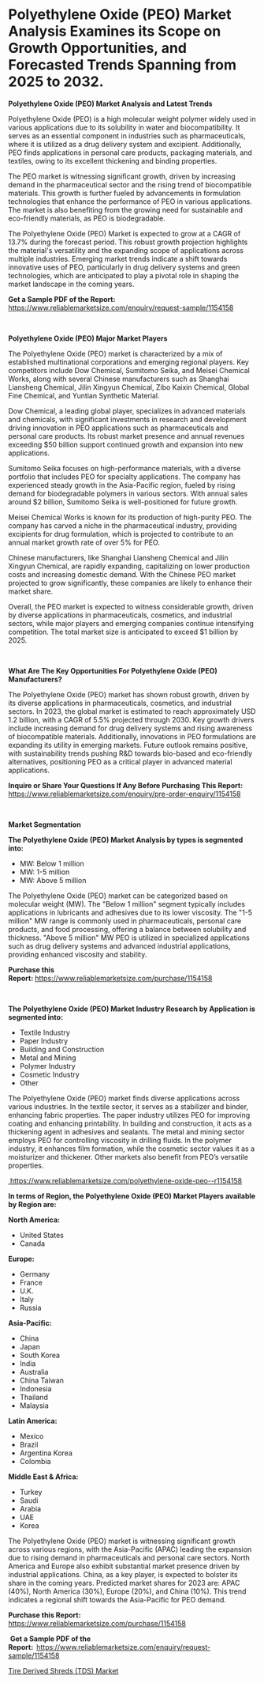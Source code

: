 <p><h1>Polyethylene Oxide (PEO) Market Analysis Examines its Scope on Growth Opportunities, and Forecasted Trends Spanning from 2025 to 2032.</h1></p><p><strong>Polyethylene Oxide (PEO) Market Analysis and Latest Trends</strong></p>
<p><p>Polyethylene Oxide (PEO) is a high molecular weight polymer widely used in various applications due to its solubility in water and biocompatibility. It serves as an essential component in industries such as pharmaceuticals, where it is utilized as a drug delivery system and excipient. Additionally, PEO finds applications in personal care products, packaging materials, and textiles, owing to its excellent thickening and binding properties.</p><p>The PEO market is witnessing significant growth, driven by increasing demand in the pharmaceutical sector and the rising trend of biocompatible materials. This growth is further fueled by advancements in formulation technologies that enhance the performance of PEO in various applications. The market is also benefiting from the growing need for sustainable and eco-friendly materials, as PEO is biodegradable.</p><p>The Polyethylene Oxide (PEO) Market is expected to grow at a CAGR of 13.7% during the forecast period. This robust growth projection highlights the material's versatility and the expanding scope of applications across multiple industries. Emerging market trends indicate a shift towards innovative uses of PEO, particularly in drug delivery systems and green technologies, which are anticipated to play a pivotal role in shaping the market landscape in the coming years.</p></p>
<p><strong>Get a Sample PDF of the Report:&nbsp;</strong> <a href="https://www.reliablemarketsize.com/enquiry/request-sample/1154158?utm_campaign=2247&utm_medium=2&utm_source=Github&utm_content=ia&utm_term=03022025&utm_id=polyethylene-oxide-peo">https://www.reliablemarketsize.com/enquiry/request-sample/1154158</a></p>
<p>&nbsp;</p>
<p><strong>Polyethylene Oxide (PEO) Major Market Players</strong></p>
<p><p>The Polyethylene Oxide (PEO) market is characterized by a mix of established multinational corporations and emerging regional players. Key competitors include Dow Chemical, Sumitomo Seika, and Meisei Chemical Works, along with several Chinese manufacturers such as Shanghai Liansheng Chemical, Jilin Xingyun Chemical, Zibo Kaixin Chemical, Global Fine Chemical, and Yuntian Synthetic Material.</p><p>Dow Chemical, a leading global player, specializes in advanced materials and chemicals, with significant investments in research and development driving innovation in PEO applications such as pharmaceuticals and personal care products. Its robust market presence and annual revenues exceeding $50 billion support continued growth and expansion into new applications.</p><p>Sumitomo Seika focuses on high-performance materials, with a diverse portfolio that includes PEO for specialty applications. The company has experienced steady growth in the Asia-Pacific region, fueled by rising demand for biodegradable polymers in various sectors. With annual sales around $2 billion, Sumitomo Seika is well-positioned for future growth.</p><p>Meisei Chemical Works is known for its production of high-purity PEO. The company has carved a niche in the pharmaceutical industry, providing excipients for drug formulation, which is projected to contribute to an annual market growth rate of over 5% for PEO.</p><p>Chinese manufacturers, like Shanghai Liansheng Chemical and Jilin Xingyun Chemical, are rapidly expanding, capitalizing on lower production costs and increasing domestic demand. With the Chinese PEO market projected to grow significantly, these companies are likely to enhance their market share.</p><p>Overall, the PEO market is expected to witness considerable growth, driven by diverse applications in pharmaceuticals, cosmetics, and industrial sectors, while major players and emerging companies continue intensifying competition. The total market size is anticipated to exceed $1 billion by 2025.</p></p>
<p>&nbsp;</p>
<p><strong>What Are The Key Opportunities For Polyethylene Oxide (PEO) Manufacturers?</strong></p>
<p><p>The Polyethylene Oxide (PEO) market has shown robust growth, driven by its diverse applications in pharmaceuticals, cosmetics, and industrial sectors. In 2023, the global market is estimated to reach approximately USD 1.2 billion, with a CAGR of 5.5% projected through 2030. Key growth drivers include increasing demand for drug delivery systems and rising awareness of biocompatible materials. Additionally, innovations in PEO formulations are expanding its utility in emerging markets. Future outlook remains positive, with sustainability trends pushing R&D towards bio-based and eco-friendly alternatives, positioning PEO as a critical player in advanced material applications.</p></p>
<p><strong>Inquire or Share Your Questions If Any Before Purchasing This Report:</strong> <a href="https://www.reliablemarketsize.com/enquiry/pre-order-enquiry/1154158?utm_campaign=2247&utm_medium=2&utm_source=Github&utm_content=ia&utm_term=03022025&utm_id=polyethylene-oxide-peo">https://www.reliablemarketsize.com/enquiry/pre-order-enquiry/1154158</a></p>
<p>&nbsp;</p>
<p><strong>Market Segmentation</strong></p>
<p><strong>The Polyethylene Oxide (PEO) Market Analysis by types is segmented into:</strong></p>
<p><ul><li>MW: Below 1 million</li><li>MW: 1-5 million</li><li>MW: Above 5 million</li></ul></p>
<p><p>The Polyethylene Oxide (PEO) market can be categorized based on molecular weight (MW). The "Below 1 million" segment typically includes applications in lubricants and adhesives due to its lower viscosity. The "1-5 million" MW range is commonly used in pharmaceuticals, personal care products, and food processing, offering a balance between solubility and thickness. "Above 5 million" MW PEO is utilized in specialized applications such as drug delivery systems and advanced industrial applications, providing enhanced viscosity and stability.</p></p>
<p><strong>Purchase this Report:&nbsp;</strong><a href="https://www.reliablemarketsize.com/purchase/1154158?utm_campaign=2247&utm_medium=2&utm_source=Github&utm_content=ia&utm_term=03022025&utm_id=polyethylene-oxide-peo">https://www.reliablemarketsize.com/purchase/1154158</a></p>
<p>&nbsp;</p>
<p><strong>The Polyethylene Oxide (PEO) Market Industry Research by Application is segmented into:</strong></p>
<p><ul><li>Textile Industry</li><li>Paper Industry</li><li>Building and Construction</li><li>Metal and Mining</li><li>Polymer Industry</li><li>Cosmetic Industry</li><li>Other</li></ul></p>
<p><p>The Polyethylene Oxide (PEO) market finds diverse applications across various industries. In the textile sector, it serves as a stabilizer and binder, enhancing fabric properties. The paper industry utilizes PEO for improving coating and enhancing printability. In building and construction, it acts as a thickening agent in adhesives and sealants. The metal and mining sector employs PEO for controlling viscosity in drilling fluids. In the polymer industry, it enhances film formation, while the cosmetic sector values it as a moisturizer and thickener. Other markets also benefit from PEO’s versatile properties.</p></p>
<p><a href="https://www.reliablemarketsize.com/polyethylene-oxide-peo--r1154158?utm_campaign=2247&utm_medium=2&utm_source=Github&utm_content=ia&utm_term=03022025&utm_id=polyethylene-oxide-peo">&nbsp;https://www.reliablemarketsize.com/polyethylene-oxide-peo--r1154158</a></p>
<p><strong>In terms of Region, the Polyethylene Oxide (PEO) Market Players available by Region are:</strong></p>
<p>
    <p> <strong> North America: </strong>
        <ul>
            <li>United States</li>
            <li>Canada</li>
        </ul>
        </p> 
    <p> <strong> Europe: </strong>
        <ul>
            <li>Germany</li>
            <li>France</li>
            <li>U.K.</li>
            <li>Italy</li>
            <li>Russia</li>
        </ul>
        </p> 
    <p> <strong> Asia-Pacific: </strong>
        <ul>
            <li>China</li>
            <li>Japan</li>
            <li>South Korea</li>
            <li>India</li>
            <li>Australia</li>
            <li>China Taiwan</li>
            <li>Indonesia</li>
            <li>Thailand</li>
            <li>Malaysia</li>
        </ul>
        </p> 
    <p> <strong> Latin America: </strong>
        <ul>
            <li>Mexico</li>
            <li>Brazil</li>
            <li>Argentina Korea</li>
            <li>Colombia</li>
        </ul>
        </p> 
    <p> <strong> Middle East & Africa: </strong>
        <ul>
            <li>Turkey</li>
            <li>Saudi</li>
            <li>Arabia</li>
            <li>UAE</li>
            <li>Korea</li>
        </ul>
    </p>
    </p>
<p><p>The Polyethylene Oxide (PEO) market is witnessing significant growth across various regions, with the Asia-Pacific (APAC) leading the expansion due to rising demand in pharmaceuticals and personal care sectors. North America and Europe also exhibit substantial market presence driven by industrial applications. China, as a key player, is expected to bolster its share in the coming years. Predicted market shares for 2023 are: APAC (40%), North America (30%), Europe (20%), and China (10%). This trend indicates a regional shift towards the Asia-Pacific for PEO demand.</p></p>
<p><strong>Purchase this Report: </strong><a href="https://www.reliablemarketsize.com/purchase/1154158?utm_campaign=2247&utm_medium=2&utm_source=Github&utm_content=ia&utm_term=03022025&utm_id=polyethylene-oxide-peo">https://www.reliablemarketsize.com/purchase/1154158</a></p>
<p>&nbsp;<strong>Get a Sample PDF of the Report:&nbsp;&nbsp;</strong><a href="https://www.reliablemarketsize.com/enquiry/request-sample/1154158?utm_campaign=2247&utm_medium=2&utm_source=Github&utm_content=ia&utm_term=03022025&utm_id=polyethylene-oxide-peo">https://www.reliablemarketsize.com/enquiry/request-sample/1154158</a></p>
<p><strong></strong></p>
<p><p><a href="https://github.com/bensemilia864/Market-Research-Report-List-1/blob/main/tire-derived-shreds-tds-market.md?utm_campaign=2247&utm_medium=2&utm_source=Github&utm_content=ia&utm_term=03022025&utm_id=polyethylene-oxide-peo">Tire Derived Shreds (TDS) Market</a></p></p>